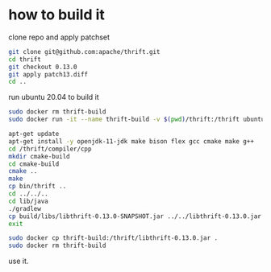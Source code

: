 # how to build it

clone repo and apply patchset

```sh
git clone git@github.com:apache/thrift.git
cd thrift
git checkout 0.13.0
git apply patch13.diff
cd ..
```

run ubuntu 20.04 to build it

```sh
sudo docker rm thrift-build
sudo docker run -it --name thrift-build -v $(pwd)/thrift:/thrift ubuntu:20.04

apt-get update
apt-get install -y openjdk-11-jdk make bison flex gcc cmake make g++
cd /thrift/compiler/cpp
mkdir cmake-build
cd cmake-build
cmake ..
make
cp bin/thrift ..
cd ../../..
cd lib/java
./gradlew
cp build/libs/libthrift-0.13.0-SNAPSHOT.jar ../../libthrift-0.13.0.jar
exit

sudo docker cp thrift-build:/thrift/libthrift-0.13.0.jar .
sudo docker rm thrift-build
```

use it.
